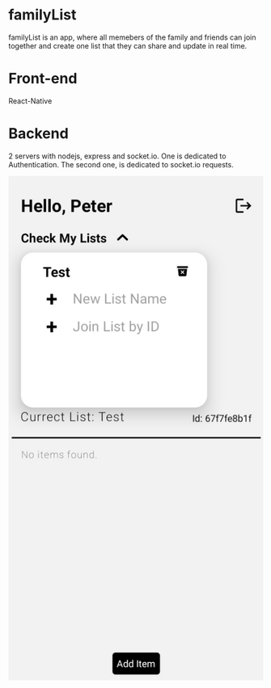 # familyList
familyList is an app, where all memebers of the family and friends can join together and create one list that they can share and update in real time. 

# Front-end
React-Native

# Backend
2 servers with nodejs, express and socket.io.
One is dedicated to Authentication.
The second one, is dedicated to socket.io requests.

![Screenshot](Screenshot_20220717-175735_Expo%20Go.jpg)
